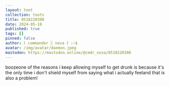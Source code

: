 ```yaml
---
layout: toot
collection: toots
title: 0518220300
date: 2024-05-18
published: true
tags: []
pinned: false
author: ⸸ commander ░ nova ⸸ :~$
avatar: /img/avatar/daemon.jpeg
mastodon: https://mastodon.online/@cmdr_nova/0518220300
---
```


boozeone of the reasons i keep allowing myself to get drunk is because it's the only time i don't shield myself from saying what i actually feeland that is also a problem!
